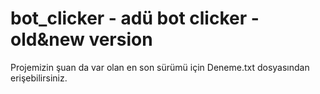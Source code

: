 # bot_clicker - adü bot clicker - old&new version

Projemizin şuan da var olan en son sürümü için Deneme.txt dosyasından erişebilirsiniz.
